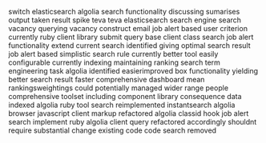 switch elasticsearch algolia search functionality discussing sumarises output taken result spike teva teva elasticsearch search engine search vacancy querying vacancy construct email job alert based user criterion currently ruby client library submit query base client class search job alert functionality extend current search identified giving optimal search result job alert based simplistic search rule currently better tool easily configurable currently indexing maintaining ranking search term engineering task algolia identified easierimproved box functionality yielding better search result faster comprehensive dashboard mean rankingsweightings could potentially managed wider range people comprehensive toolset including component library consequence data indexed algolia ruby tool search reimplemented instantsearch algolia browser javascript client markup refactored algolia classid hook job alert search implement ruby algolia client query refactored accordingly shouldnt require substantial change existing code code search removed